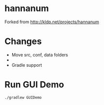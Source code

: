 # hannanum
Forked from http://kldp.net/projects/hannanum

# Changes
- Move src, conf, data folders
-
- Gradle support

# Run GUI Demo
```
./gradlew GUIDemo
```

